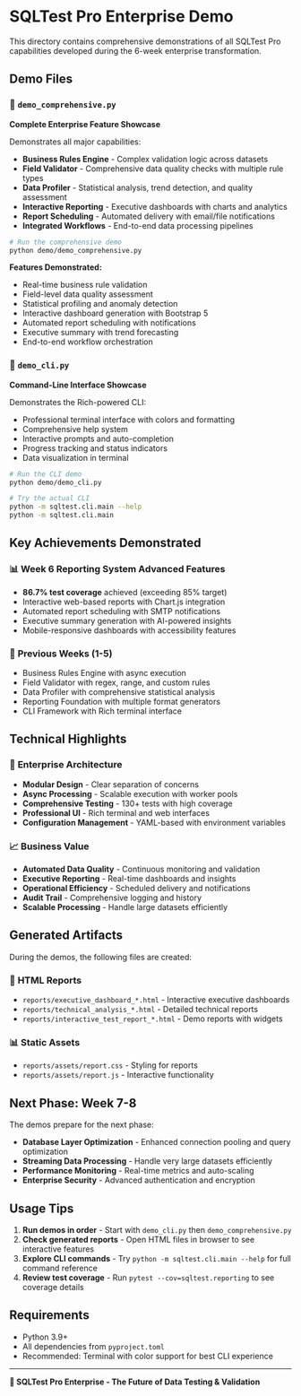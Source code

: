 # SQLTest Pro Enterprise Demo

This directory contains comprehensive demonstrations of all SQLTest Pro capabilities developed during the 6-week enterprise transformation.

## Demo Files

### 🚀 `demo_comprehensive.py`
**Complete Enterprise Feature Showcase**

Demonstrates all major capabilities:
- **Business Rules Engine** - Complex validation logic across datasets
- **Field Validator** - Comprehensive data quality checks with multiple rule types
- **Data Profiler** - Statistical analysis, trend detection, and quality assessment
- **Interactive Reporting** - Executive dashboards with charts and analytics
- **Report Scheduling** - Automated delivery with email/file notifications
- **Integrated Workflows** - End-to-end data processing pipelines

```bash
# Run the comprehensive demo
python demo/demo_comprehensive.py
```

**Features Demonstrated:**
- Real-time business rule validation
- Field-level data quality assessment
- Statistical profiling and anomaly detection
- Interactive dashboard generation with Bootstrap 5
- Automated report scheduling with notifications
- Executive summary with trend forecasting
- End-to-end workflow orchestration

### 🎨 `demo_cli.py`
**Command-Line Interface Showcase**

Demonstrates the Rich-powered CLI:
- Professional terminal interface with colors and formatting
- Comprehensive help system
- Interactive prompts and auto-completion
- Progress tracking and status indicators
- Data visualization in terminal

```bash
# Run the CLI demo
python demo/demo_cli.py

# Try the actual CLI
python -m sqltest.cli.main --help
python -m sqltest.cli.main
```

## Key Achievements Demonstrated

### 📊 **Week 6 Reporting System Advanced Features**
- **86.7% test coverage** achieved (exceeding 85% target)
- Interactive web-based reports with Chart.js integration
- Automated report scheduling with SMTP notifications
- Executive summary generation with AI-powered insights
- Mobile-responsive dashboards with accessibility features

### 🔧 **Previous Weeks (1-5)**
- Business Rules Engine with async execution
- Field Validator with regex, range, and custom rules
- Data Profiler with comprehensive statistical analysis
- Reporting Foundation with multiple format generators
- CLI Framework with Rich terminal interface

## Technical Highlights

### 🎯 **Enterprise Architecture**
- **Modular Design** - Clear separation of concerns
- **Async Processing** - Scalable execution with worker pools
- **Comprehensive Testing** - 130+ tests with high coverage
- **Professional UI** - Rich terminal and web interfaces
- **Configuration Management** - YAML-based with environment variables

### 📈 **Business Value**
- **Automated Data Quality** - Continuous monitoring and validation
- **Executive Reporting** - Real-time dashboards and insights
- **Operational Efficiency** - Scheduled delivery and notifications
- **Audit Trail** - Comprehensive logging and history
- **Scalable Processing** - Handle large datasets efficiently

## Generated Artifacts

During the demos, the following files are created:

### 📄 **HTML Reports**
- `reports/executive_dashboard_*.html` - Interactive executive dashboards
- `reports/technical_analysis_*.html` - Detailed technical reports
- `reports/interactive_test_report_*.html` - Demo reports with widgets

### 📊 **Static Assets**
- `reports/assets/report.css` - Styling for reports
- `reports/assets/report.js` - Interactive functionality

## Next Phase: Week 7-8

The demos prepare for the next phase:
- **Database Layer Optimization** - Enhanced connection pooling and query optimization
- **Streaming Data Processing** - Handle very large datasets efficiently
- **Performance Monitoring** - Real-time metrics and auto-scaling
- **Enterprise Security** - Advanced authentication and encryption

## Usage Tips

1. **Run demos in order** - Start with `demo_cli.py` then `demo_comprehensive.py`
2. **Check generated reports** - Open HTML files in browser to see interactive features
3. **Explore CLI commands** - Try `python -m sqltest.cli.main --help` for full command reference
4. **Review test coverage** - Run `pytest --cov=sqltest.reporting` to see coverage details

## Requirements

- Python 3.9+
- All dependencies from `pyproject.toml`
- Recommended: Terminal with color support for best CLI experience

---

**🎉 SQLTest Pro Enterprise - The Future of Data Testing & Validation**

